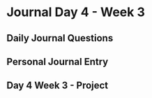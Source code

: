 # Journal Day 4 - Week 3

## Daily Journal Questions

## Personal Journal Entry


## Day 4 Week 3 -  Project